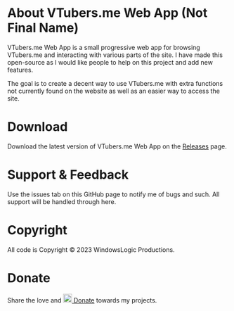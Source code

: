 # About VTubers.me Web App (Not Final Name)
VTubers.me Web App is a small progressive web app for browsing VTubers.me and interacting with various parts of the site. I have made this open-source as I would like people to help on this project and add new features.

The goal is to create a decent way to use VTubers.me with extra functions not currently found on the website as well as an easier way to access the site.

# Download

Download the latest version of VTubers.me Web App on the [Releases](https://github.com/windowslogic/cvtubers.me-webapp/releases) page.

# Support & Feedback

Use the issues tab on this GitHub page to notify me of bugs and such. All support will be handled through here.

# Copyright
All code is Copyright © 2023 WindowsLogic Productions.

# Donate
Share the love and <a href="https://www.paypal.com/donate?hosted_button_id=8TE9GD6PAGB8Q"><img width="20" height=auto alt="Donate" src="https://windowslogic.co.uk/img/donate.png"> Donate</a> towards my projects.
